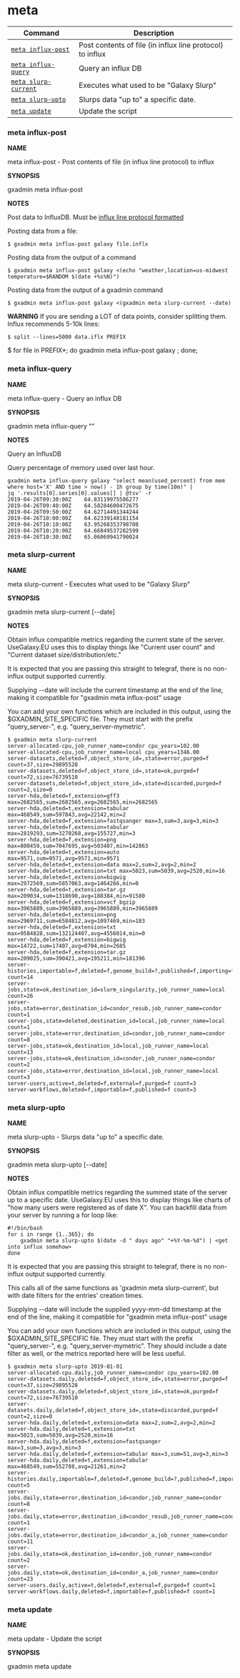 # meta

Command | Description
------- | -----------
[`meta influx-post`](#galaxy-migrate-tool-install-to-sqlite) | Post contents of file (in influx line protocol) to influx
[`meta influx-query`](#galaxy-migrate-tool-install-to-sqlite) | Query an influx DB
[`meta slurp-current`](#galaxy-migrate-tool-install-to-sqlite) | Executes what used to be "Galaxy Slurp"
[`meta slurp-upto`](#galaxy-migrate-tool-install-to-sqlite) | Slurps data "up to" a specific date.
[`meta update`](#galaxy-migrate-tool-install-to-sqlite) | Update the script

### meta influx-post

**NAME**

meta influx-post -  Post contents of file (in influx line protocol) to influx

**SYNOPSIS**

gxadmin meta influx-post <db> <file>

**NOTES**

Post data to InfluxDB. Must be [influx line protocol formatted](https://docs.influxdata.com/influxdb/v1.7/write_protocols/line_protocol_tutorial/)

Posting data from a file:

    $ gxadmin meta influx-post galaxy file.inflx

Posting data from the output of a command

    $ gxadmin meta influx-post galaxy <(echo "weather,location=us-midwest temperature=$RANDOM $(date +%s%N)")

Posting data from the output of a gxadmin command

    $ gxadmin meta influx-post galaxy <(gxadmin meta slurp-current --date)

**WARNING** If you are sending a LOT of data points, consider splitting
them. Influx recommends 5-10k lines:

    $ split --lines=5000 data.iflx PREFIX
$ for file in PREFIX*; do gxadmin meta influx-post galaxy ; done;


### meta influx-query

**NAME**

meta influx-query -  Query an influx DB

**SYNOPSIS**

gxadmin meta influx-query <db> "<query>"

**NOTES**

Query an InfluxDB

Query percentage of memory used over last hour.

    gxadmin meta influx-query galaxy "select mean(used_percent) from mem where host='X' AND time > now() - 1h group by time(10m)" | 		    jq '.results[0].series[0].values[] | @tsv' -r
    2019-04-26T09:30:00Z    64.83119975586277
    2019-04-26T09:40:00Z    64.58284600472675
    2019-04-26T09:50:00Z    64.62714491344244
    2019-04-26T10:00:00Z    64.62339148181154
    2019-04-26T10:10:00Z    63.95268353798708
    2019-04-26T10:20:00Z    64.66849537282599
    2019-04-26T10:30:00Z    65.06069941790024


### meta slurp-current

**NAME**

meta slurp-current -  Executes what used to be "Galaxy Slurp"

**SYNOPSIS**

gxadmin meta slurp-current [--date]

**NOTES**

Obtain influx compatible metrics regarding the current state of the
server. UseGalaxy.EU uses this to display things like "Current user
count" and "Current dataset size/distribution/etc."

It is expected that you are passing this straight to telegraf, there is
no non-influx output supported currently.

Supplying --date will include the current timestamp at the end of the
line, making it compatible for "gxadmin meta influx-post" usage

You can add your own functions which are included in this output, using
the $GXADMIN_SITE_SPECIFIC file. They must start with the prefix
"query_server-", e.g. "query_server-mymetric".

    $ gxadmin meta slurp-current
    server-allocated-cpu,job_runner_name=condor cpu_years=102.00
    server-allocated-cpu,job_runner_name=local cpu_years=1346.00
    server-datasets,deleted=f,object_store_id=,state=error,purged=f count=37,size=29895528
    server-datasets,deleted=f,object_store_id=,state=ok,purged=f count=72,size=76739510
    server-datasets,deleted=f,object_store_id=,state=discarded,purged=f count=2,size=0
    server-hda,deleted=f,extension=gff3 max=2682565,sum=2682565,avg=2682565,min=2682565
    server-hda,deleted=t,extension=tabular max=468549,sum=597843,avg=22142,min=2
    server-hda,deleted=f,extension=fastqsanger max=3,sum=3,avg=3,min=3
    server-hda,deleted=f,extension=tabular max=2819293,sum=3270268,avg=155727,min=3
    server-hda,deleted=f,extension=png max=800459,sum=7047695,avg=503407,min=142863
    server-hda,deleted=t,extension=auto max=9571,sum=9571,avg=9571,min=9571
    server-hda,deleted=t,extension=data max=2,sum=2,avg=2,min=2
    server-hda,deleted=t,extension=txt max=5023,sum=5039,avg=2520,min=16
    server-hda,deleted=t,extension=bigwig max=2972569,sum=5857063,avg=1464266,min=0
    server-hda,deleted=t,extension=tar.gz max=209034,sum=1318690,avg=188384,min=91580
    server-hda,deleted=f,extension=vcf_bgzip max=3965889,sum=3965889,avg=3965889,min=3965889
    server-hda,deleted=t,extension=png max=2969711,sum=6584812,avg=1097469,min=183
    server-hda,deleted=f,extension=txt max=9584828,sum=132124407,avg=4556014,min=0
    server-hda,deleted=f,extension=bigwig max=14722,sum=17407,avg=8704,min=2685
    server-hda,deleted=f,extension=tar.gz max=209025,sum=390421,avg=195211,min=181396
    server-histories,importable=f,deleted=f,genome_build=?,published=f,importing=f,purged=f count=14
    server-jobs,state=ok,destination_id=slurm_singularity,job_runner_name=local count=26
    server-jobs,state=error,destination_id=condor_resub,job_runner_name=condor count=1
    server-jobs,state=deleted,destination_id=local,job_runner_name=local count=1
    server-jobs,state=error,destination_id=condor,job_runner_name=condor count=8
    server-jobs,state=ok,destination_id=local,job_runner_name=local count=13
    server-jobs,state=ok,destination_id=condor,job_runner_name=condor count=2
    server-jobs,state=error,destination_id=local,job_runner_name=local count=3
    server-users,active=t,deleted=f,external=f,purged=f count=3
    server-workflows,deleted=f,importable=f,published=f count=3


### meta slurp-upto

**NAME**

meta slurp-upto -  Slurps data "up to" a specific date.

**SYNOPSIS**

gxadmin meta slurp-upto <yyyy-mm-dd> [--date]

**NOTES**

Obtain influx compatible metrics regarding the summed state of the
server up to a specific date. UseGalaxy.EU uses this to display things
like charts of "how many users were registered as of date X". You can
backfill data from your server by running a for loop like:

    #!/bin/bash
    for i in range {1..365}; do
        gxadmin meta slurp-upto $(date -d " days ago" "+%Y-%m-%d") | <get into influx somehow>
    done

It is expected that you are passing this straight to telegraf, there is
no non-influx output supported currently.

This calls all of the same functions as 'gxadmin meta slurp-current',
but with date filters for the entries' creation times.

Supplying --date will include the supplied yyyy-mm-dd timestamp at the
end of the line, making it compatible for "gxadmin meta influx-post" usage

You can add your own functions which are included in this output, using
the $GXADMIN_SITE_SPECIFIC file. They must start with the prefix
"query_server-", e.g. "query_server-mymetric". They should include a
date filter as well, or the metrics reported here will be less useful.

    $ gxadmin meta slurp-upto 2019-01-01
    server-allocated-cpu.daily,job_runner_name=condor cpu_years=102.00
    server-datasets.daily,deleted=f,object_store_id=,state=error,purged=f count=37,size=29895528
    server-datasets.daily,deleted=f,object_store_id=,state=ok,purged=f count=72,size=76739510
    server-datasets.daily,deleted=f,object_store_id=,state=discarded,purged=f count=2,size=0
    server-hda.daily,deleted=t,extension=data max=2,sum=2,avg=2,min=2
    server-hda.daily,deleted=t,extension=txt max=5023,sum=5039,avg=2520,min=16
    server-hda.daily,deleted=f,extension=fastqsanger max=3,sum=3,avg=3,min=3
    server-hda.daily,deleted=f,extension=tabular max=3,sum=51,avg=3,min=3
    server-hda.daily,deleted=t,extension=tabular max=468549,sum=552788,avg=21261,min=2
    server-histories.daily,importable=f,deleted=f,genome_build=?,published=f,importing=f,purged=f count=5
    server-jobs.daily,state=error,destination_id=condor,job_runner_name=condor count=8
    server-jobs.daily,state=error,destination_id=condor_resub,job_runner_name=condor count=1
    server-jobs.daily,state=error,destination_id=condor_a,job_runner_name=condor count=11
    server-jobs.daily,state=ok,destination_id=condor,job_runner_name=condor count=2
    server-jobs.daily,state=ok,destination_id=condor_a,job_runner_name=condor count=23
    server-users.daily,active=t,deleted=f,external=f,purged=f count=1
    server-workflows.daily,deleted=f,importable=f,published=f count=1


### meta update

**NAME**

meta update -  Update the script

**SYNOPSIS**

gxadmin meta update

